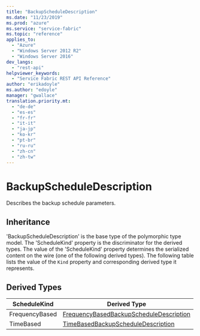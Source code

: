 ```yaml
---
title: "BackupScheduleDescription"
ms.date: "11/23/2019"
ms.prod: "azure"
ms.service: "service-fabric"
ms.topic: "reference"
applies_to: 
  - "Azure"
  - "Windows Server 2012 R2"
  - "Windows Server 2016"
dev_langs: 
  - "rest-api"
helpviewer_keywords: 
  - "Service Fabric REST API Reference"
author: "erikadoyle"
ms.author: "edoyle"
manager: "gwallace"
translation.priority.mt: 
  - "de-de"
  - "es-es"
  - "fr-fr"
  - "it-it"
  - "ja-jp"
  - "ko-kr"
  - "pt-br"
  - "ru-ru"
  - "zh-cn"
  - "zh-tw"
---
```

# BackupScheduleDescription

Describes the backup schedule parameters.
## Inheritance

'BackupScheduleDescription' is the base type of the polymorphic type model. The 'ScheduleKind' property is the discriminator for the derived types. 
The value of the 'ScheduleKind' property determines the serialized content on the wire (one of the following derived types). 
The following table lists the value of the `Kind` property and corresponding derived type it represents.
## Derived Types

| ScheduleKind | Derived Type |
| --- | --- | 
| FrequencyBased | [FrequencyBasedBackupScheduleDescription](sfclient-model-frequencybasedbackupscheduledescription.md) |
| TimeBased | [TimeBasedBackupScheduleDescription](sfclient-model-timebasedbackupscheduledescription.md) |

